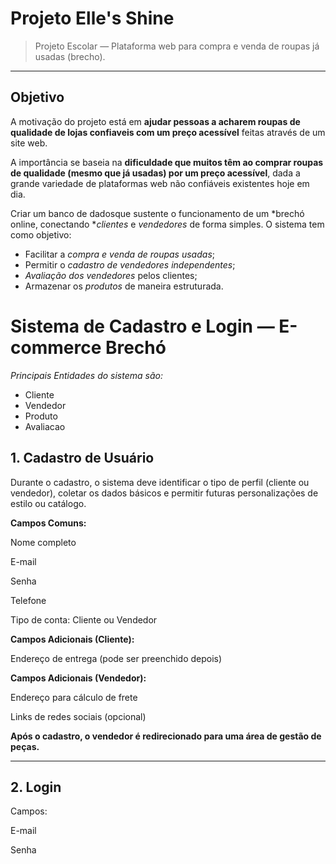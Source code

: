 # Projeto Elle's Shine
> Projeto Escolar — Plataforma web para compra e venda de roupas já usadas (brecho).

---

## Objetivo

A motivação do projeto está em **ajudar pessoas a acharem roupas de qualidade de lojas confiaveis com um preço acessível** feitas através de um site web.

A importância se baseia na **dificuldade que muitos têm ao comprar roupas de qualidade (mesmo que já usadas) por um preço acessível**, dada a grande variedade de plataformas web não confiáveis existentes hoje em dia.

Criar um banco de dadosque sustente o funcionamento de um *brechó online, conectando **clientes* e *vendedores* de forma simples.
O sistema tem como objetivo:
- Facilitar a *compra e venda de roupas usadas*;
- Permitir o *cadastro de vendedores independentes*;
- *Avaliação dos vendedores* pelos clientes;
- Armazenar os *produtos* de maneira estruturada.
 
# Sistema de Cadastro e Login — E-commerce Brechó

*Principais Entidades do sistema são:*
- Cliente
- Vendedor
- Produto
- Avaliacao

## 1. Cadastro de Usuário
Durante o cadastro, o sistema deve identificar o tipo de perfil (cliente ou vendedor), coletar os dados básicos e permitir futuras personalizações de estilo ou catálogo.

**Campos Comuns:**

Nome completo

E-mail

Senha 

Telefone

Tipo de conta: Cliente ou Vendedor

**Campos Adicionais (Cliente):**

Endereço de entrega (pode ser preenchido depois)

**Campos Adicionais (Vendedor):**

Endereço para cálculo de frete

Links de redes sociais (opcional)

**Após o cadastro, o vendedor é redirecionado para uma área de gestão de peças.**

---

## 2. Login
Campos:

E-mail

Senha


